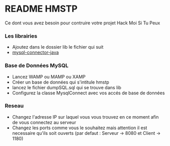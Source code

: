 # README HMSTP #

Ce dont vous avez besoin pour contruire votre projet Hack Moi Si Tu Peux

### Les librairies ###

* Ajoutez dans le dossier lib le fichier qui suit
* [mysql-connector-java](https://dev.mysql.com/downloads/connector/j/5.0.html)

### Base de Données MySQL ###

* Lancez WAMP ou MAMP ou XAMP
* Créer un base de données qui s'intitule hmstp
* lancez le fichier dumpSQL.sql qui se trouve dans lib 
* Configurez la classe MysqlConnect avec vos accés de base de données



### Reseau ###

* Changez l'adresse IP sur laquel vous vous trouvez en ce moment afin de vous connectez au serveur
* Changez les ports comme vous le souhaitez mais attention il est necessaire qu'ils soit ouverts (par defaut : Serveur -> 8080 et Client -> 1180)